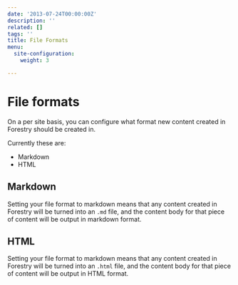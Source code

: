 ```yaml
---
date: '2013-07-24T00:00:00Z'
description: ''
related: []
tags: ''
title: File Formats
menu:
  site-configuration:
    weight: 3

---
```

# File formats
On a per site basis, you can configure what format new content created in Forestry should be created in.

Currently these are:
* Markdown
* HTML

## Markdown
Setting your file format to markdown means that any content created in Forestry will be turned into an `.md` file, and the content body for that piece of content will be output in markdown format.

## HTML
Setting your file format to markdown means that any content created in Forestry will be turned into an `.html` file, and the content body for that piece of content will be output in HTML format.
